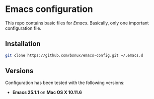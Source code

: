 # Emacs configuration

This repo contains basic files for *Emacs*. Basically, only one important configuration file.

## Installation

```sh
git clone https://github.com/bsnux/emacs-config.git ~/.emacs.d
```

## Versions

Configuration has been tested with the following versions:

* **Emacs 25.1.1** on **Mac OS X 10.11.6**
